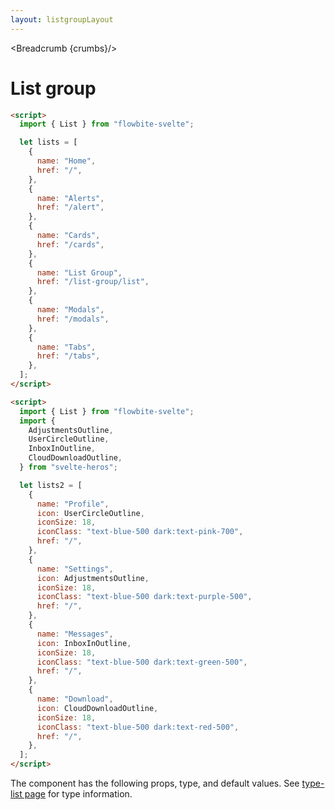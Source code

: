 ```yaml
---
layout: listgroupLayout
---
```


<script>
  import Htwo from '../utils/Htwo.svelte'
  import ExampleDiv from '../utils/ExampleDiv.svelte'
  import { List, Table, TableDefaultRow, Breadcrumb } from '$lib/index';
  import {
    AdjustmentsOutline,
    UserCircleOutline,
    InboxInOutline,
    CloudDownloadOutline,
  } from "svelte-heros";
  import componentProps from '../props/List.json'
  // Props table
  let items = componentProps.props
	let propHeader = ['Name', 'Type', 'Default']
	
	let divClass='w-full relative overflow-x-auto shadow-md sm:rounded-lg py-4'
let theadClass ='text-xs text-gray-700 uppercase bg-gray-50 dark:bg-gray-700 dark:text-white'

  let lists = [
    {
      name: "Home",
      href: "/",
    },
    {
      name: "Alerts",
      href: "/alert",
    },
    {
      name: "Cards",
      href: "/cards",
    },
    {
      name: "List Group",
      href: "/list-group/list",
    },
    {
      name: "Modals",
      href: "/modals",
    },
    {
      name: "Tabs",
      href: "/tabs",
    },
  ];
  let lists2 = [
    {
      name: "Profile",
      icon: UserCircleOutline,
      iconSize: 18,
      iconClass: "text-blue-500 dark:text-pink-700",
      href: "/",
    },
    {
      name: "Settings",
      icon: AdjustmentsOutline,
      iconSize: 18,
      iconClass: "text-blue-500 dark:text-purple-500",
      href: "/",
    },
    {
      name: "Messages",
      icon: InboxInOutline,
      iconSize: 18,
      iconClass: "text-blue-500 dark:text-green-500",
      href: "/",
    },
    {
      name: "Download",
      icon: CloudDownloadOutline,
      iconSize: 18,
      iconClass: "text-blue-500 dark:text-red-500",
      href: "/",
    },
  ];

  let crumbs = [
    {
      label:'Home',
      href:'/'
    },
    {
      label:'List group',
      href:'/list-group/'
    }
  ]
</script>

<Breadcrumb {crumbs}/>


<h1 class="text-3xl w-full dark:text-white py-8">List group</h1>

<Htwo label="Examples" />

<ExampleDiv class="flex justify-center">
 <List {lists} />
</ExampleDiv>


```html
<script>
  import { List } from "flowbite-svelte";

  let lists = [
    {
      name: "Home",
      href: "/",
    },
    {
      name: "Alerts",
      href: "/alert",
    },
    {
      name: "Cards",
      href: "/cards",
    },
    {
      name: "List Group",
      href: "/list-group/list",
    },
    {
      name: "Modals",
      href: "/modals",
    },
    {
      name: "Tabs",
      href: "/tabs",
    },
  ];
</script>
````

<ExampleDiv class="flex justify-center">
  <List lists={lists2} />
</ExampleDiv>

```html
<script>
  import { List } from "flowbite-svelte";
  import {
    AdjustmentsOutline,
    UserCircleOutline,
    InboxInOutline,
    CloudDownloadOutline,
  } from "svelte-heros";

  let lists2 = [
    {
      name: "Profile",
      icon: UserCircleOutline,
      iconSize: 18,
      iconClass: "text-blue-500 dark:text-pink-700",
      href: "/",
    },
    {
      name: "Settings",
      icon: AdjustmentsOutline,
      iconSize: 18,
      iconClass: "text-blue-500 dark:text-purple-500",
      href: "/",
    },
    {
      name: "Messages",
      icon: InboxInOutline,
      iconSize: 18,
      iconClass: "text-blue-500 dark:text-green-500",
      href: "/",
    },
    {
      name: "Download",
      icon: CloudDownloadOutline,
      iconSize: 18,
      iconClass: "text-blue-500 dark:text-red-500",
      href: "/",
    },
  ];
</script>
```

<Htwo label="Props" />

<p>The component has the following props, type, and default values. See <a href="/types">type-list page</a> for type information.</p>

<Table header={propHeader} {divClass} {theadClass}>
  <TableDefaultRow {items} rowState='hover' />
</Table>
